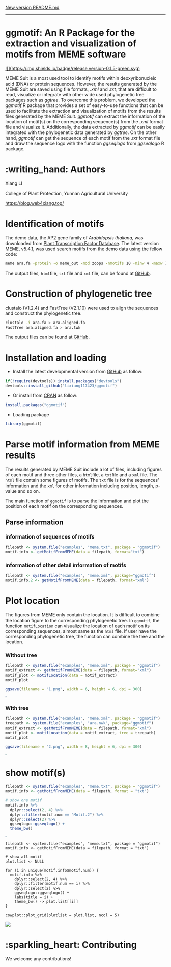 

[New version README.md](https://www.web4xiang.top/project/ggmotif/)

---

# ggmotif: An R Package for the extraction and visualization of motifs from MEME software

[![](https://img.shields.io/badge/release version-0.1.5-green.svg)](https://cran.r-project.org/web/packages/ggmotif/index.html)

MEME Suit is a most used tool to identify motifs within deoxyribonucleic acid (DNA) or protein sequences. However, the results generated by the MEME Suit are saved using file formats, *.xml* and *.txt,* that are difficult to read, visualize or integrate with other wide used phylogenetic tree packages such as *ggtree*. To overcome this problem, we developed the *ggmotif* R package that provides a set of easy-to-use functions that can be used to facilitate the extraction and visualization of motifs from the results files generated by the MEME Suit. *ggmotif* can extract the information of the location of motif(s) on the corresponding sequence(s) from the *.xml* format file and visualize it. Additionally, the data extracted by *ggmotif* can be easily integrated with the phylogenetic data generated by *ggtree*. On the other hand, *ggmotif* can get the sequence of each motif from the *.txt* format file and draw the sequence logo with the function *ggseqlogo* from *ggseqlogo* R package. 

# :writing\_hand: Authors

Xiang LI

College of Plant Protection, Yunnan Agricultural University

<a href="https://blog.web4xiang.top/" class="uri">https://blog.web4xiang.top/</a>

# Identification of motifs

The demo data, the AP2 gene family of *Arabidopsis thaliana*, was downloaded from [Plant Transcription Factor Database](http://planttfdb.gao-lab.org/family.php?sp=Ath&fam=AP2). The latest version MEME, v5.4.1, was used search motifs from the demo data using the fellow code:

```bash
meme ara.fa -protein -o meme_out -mod zoops -nmotifs 10 -minw 4 -maxw 7 -objfun classic -markov_order 0
```

The output files, `html`file, `txt` file and `xml` file, can be found at [GitHub](https://github.com/lixiang117423/ggmotif/tree/main/inst/demo_data).

# Construction of phylogenetic tree

clustalo (V1.2.4) and FastTree (V2.1.10) were used  to align the sequences and construct the phylogenetic tree.

```bash
clustalo -i ara.fa > ara.aligned.fa
FastTree ara.aligned.fa > ara.twk
```

The output files can be found at [GitHub](https://github.com/lixiang117423/ggmotif/tree/main/inst/demo_data).

# Installation and loading

- Install the latest developmental version from [GitHub](https://github.com/lixiang117423/ggmotif) as follow:

```R
if(!require(devtools)) install.packages("devtools")
devtools::install_github("lixiang117423/ggmotif")
```

- Or install from [CRAN](https://cran.r-project.org/web/packages/ggmotif/index.html) as follow:

```R
install.packages("ggmotif")
```

- Loading package

```R
library(ggmotif)
```

# Parse motif information from MEME results

The results generated by MEME Suit include a lot of files, including figures of each motif and three other files, a `html`file, a `txt`file and a `xml` file. The `html` file contain some figures of motifs. The `txt` file is for the sequences' information and the `xml` for  other information including position, length, p-value and so on.

The main function of `ggmotif` is to parse the information and plot the position of each motif on the corresponding sequences.

## Parse information

### information of sequences of motifs

```R
filepath <- system.file("examples", "meme.txt", package = "ggmotif")
motif.info <- getMotifFromMEME(data = filepath, format="txt")
```

### information of other detail information of motifs

```R
filepath <- system.file("examples", "meme.xml", package="ggmotif")
motif.info.2 <- getMotifFromMEME(data = filepath, format="xml")
```

# Plot location

The figures from MEME only contain the location. It is difficult to combine the location figure to the corresponding phylogenetic tree. In `ggmotif`, the function `motifLocation`  can visualize the location of each motif on its corresponding sequences, almost same as the `html` file. If user have the corresponding phylogenetic tree,  the function can combine the tree and the location.

### Without tree

```R
filepath <- system.file("examples", "meme.xml", package = "ggmotif")
motif_extract <- getMotifFromMEME(data = filepath, format="xml")
motif_plot <- motifLocation(data = motif_extract)
motif_plot

ggsave(filename = "1.png", width = 6, height = 6, dpi = 300)
```

<img src="https://github.com/lixiang117423/ggmotif/blob/main/inst/image/1.png" style="zoom:25%;" />

### With tree

```R
filepath <- system.file("examples", "meme.xml", package = "ggmotif")
treepath <- system.file("examples", "ara.nwk", package="ggmotif")
motif_extract <- getMotifFromMEME(data = filepath, format="xml")
motif_plot <- motifLocation(data = motif_extract, tree = treepath)
motif_plot

ggsave(filename = "2.png", width = 8, height = 6, dpi = 300)
```

<img src="https://github.com/lixiang117423/ggmotif/blob/main/inst/image/2.png" style="zoom: 25%;" />

# show motif(s)

```R
filepath <- system.file("examples", "meme.txt", package = "ggmotif")
motif.info <- getMotifFromMEME(data = filepath, format = "txt")

# show one motif
motif.info %>%
  dplyr::select(2, 4) %>%
  dplyr::filter(motif.num == "Motif.2") %>%
  dplyr::select(2) %>%
  ggseqlogo::ggseqlogo() +
  theme_bw()
```

<img src="https://github.com/lixiang117423/ggmotif/blob/main/inst/image/3.png" style="zoom:25%;" />

```
filepath <- system.file("examples", "meme.txt", package = "ggmotif")
motif.info <- getMotifFromMEME(data = filepath, format = "txt")

# show all motif
plot.list <- NULL

for (i in unique(motif.info$motif.num)) {
  motif.info %>%
    dplyr::select(2, 4) %>%
    dplyr::filter(motif.num == i) %>%
    dplyr::select(2) %>%
    ggseqlogo::ggseqlogo() +
    labs(title = i) +
    theme_bw() -> plot.list[[i]]
}

cowplot::plot_grid(plotlist = plot.list, ncol = 5)
```

![](https://github.com/lixiang117423/ggmotif/blob/main/inst/image/4.png)

# :sparkling\_heart: Contributing

We welcome any contributions! 
